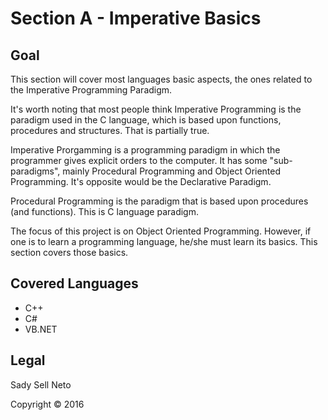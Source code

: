 # Section A - Imperative Basics

## Goal
This section will cover most languages basic aspects, the ones related to the Imperative Programming Paradigm.

It's worth noting that most people think Imperative Programming is the paradigm used in the C language, which is based upon functions, procedures and structures. That is partially true.

Imperative Prorgamming is a programming paradigm in which the programmer gives explicit orders to the computer. It has some "sub-paradigms", mainly Procedural Programming and Object Oriented Programming. It's opposite would be the Declarative Paradigm.

Procedural Programming is the paradigm that is based upon procedures (and functions). This is C language paradigm.

The focus of this project is on Object Oriented Programming. However, if one is to learn a programming language, he/she must learn its basics. This section covers those basics.

## Covered Languages
- C++
- C#
- VB.NET

## Legal
Sady Sell Neto

Copyright &copy; 2016
